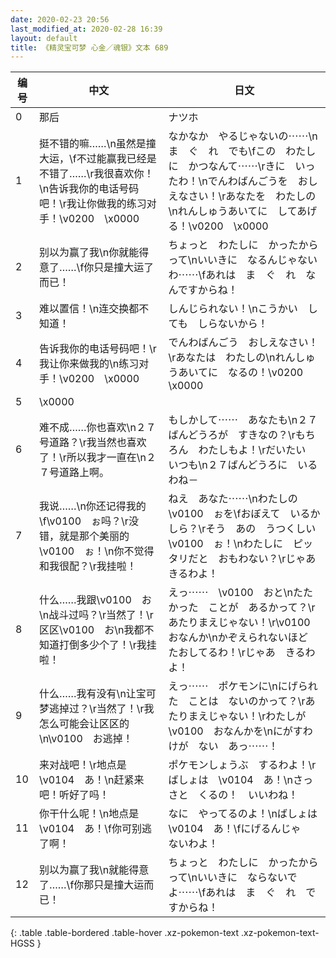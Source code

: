 ```yaml
---
date: 2020-02-23 20:56
last_modified_at: 2020-02-28 16:39
layout: default
title: 《精灵宝可梦 心金／魂银》文本 689
---
```

| 编号 | 中文 | 日文 |
| ---- | ---- | ---- |
| 0 | 那后 | ナツホ |
| 1 | 挺不错的嘛……\n虽然是撞大运，\f不过能赢我已经是不错了……\r我很喜欢你！\n告诉我你的电话号码吧！\r我让你做我的练习对手！\v0200　\x0000 | なかなか　やるじゃないの⋯⋯\nま　ぐ　れ　でも\fこの　わたしに　かつなんて⋯⋯\rきに　いったわ！\nでんわばんごうを　おしえなさい！\rあなたを　わたしの\nれんしゅうあいてに　してあげる！\v0200　\x0000 |
| 2 | 别以为赢了我\n你就能得意了……\f你只是撞大运了而已！ | ちょっと　わたしに　かったからって\nいいきに　なるんじゃないわ⋯⋯\fあれは　ま　ぐ　れ　なんですからね！ |
| 3 | 难以置信！\n连交换都不知道！ | しんじられない！\nこうかい　しても　しらないから！ |
| 4 | 告诉我你的电话号码吧！\r我让你来做我的\n练习对手！\v0200　\x0000 | でんわばんごう　おしえなさい！\rあなたは　わたしの\nれんしゅうあいてに　なるの！\v0200　\x0000 |
| 5 | \x0000 |  |
| 6 | 难不成……你也喜欢\n２７号道路？\r我当然也喜欢了！\r所以我才一直在\n２７号道路上啊。 | もしかして⋯⋯　あなたも\n２７ばんどうろが　すきなの？\rもちろん　わたしもよ！\rだいたい　いつも\n２７ばんどうろに　いるわね－ |
| 7 | 我说……\n你还记得我的\f\v0100　ぉ吗？\r没错，就是那个美丽的\v0100　ぉ！\n你不觉得和我很配？\r我挂啦！ | ねえ　あなた⋯⋯\nわたしの　\v0100　ぉを\fおぼえて　いるかしら？\rそう　あの　うつくしい　\v0100　ぉ！\nわたしに　ピッタリだと　おもわない？\rじゃあ　きるわよ！ |
| 8 | 什么……我跟\v0100　お\n战斗过吗？\r当然了！\r区区\v0100　お\n我都不知道打倒多少个了！\r我挂啦！ | えっ⋯⋯　\v0100　おと\nたたかった　ことが　あるかって？\rあたりまえじゃない！\r\v0100　おなんか\nかぞえられないほど　たおしてるわ！\rじゃあ　きるわよ！ |
| 9 | 什么……我有没有\n让宝可梦逃掉过？\r当然了！\r我怎么可能会让区区的\n\v0100　お逃掉！ | えっ⋯⋯　ポケモンに\nにげられた　ことは　ないのかって？\rあたりまえじゃない！\rわたしが　\v0100　おなんかを\nにがすわけが　ない　あっ⋯⋯！ |
| 10 | 来对战吧！\r地点是\v0104　あ！\n赶紧来吧！听好了吗！ | ポケモンしょうぶ　するわよ！\rばしょは　\v0104　あ！\nさっさと　くるの！　いいわね！ |
| 11 | 你干什么呢！\n地点是\v0104　あ！\f你可别逃了啊！ | なに　やってるのよ！\nばしょは　\v0104　あ！\fにげるんじゃ　ないわよ！ |
| 12 | 别以为赢了我\n就能得意了……\f你那只是撞大运而已！ | ちょっと　わたしに　かったからって\nいいきに　ならないでよ⋯⋯\fあれは　ま　ぐ　れ　ですからね！ |
{: .table .table-bordered .table-hover .xz-pokemon-text .xz-pokemon-text-HGSS }